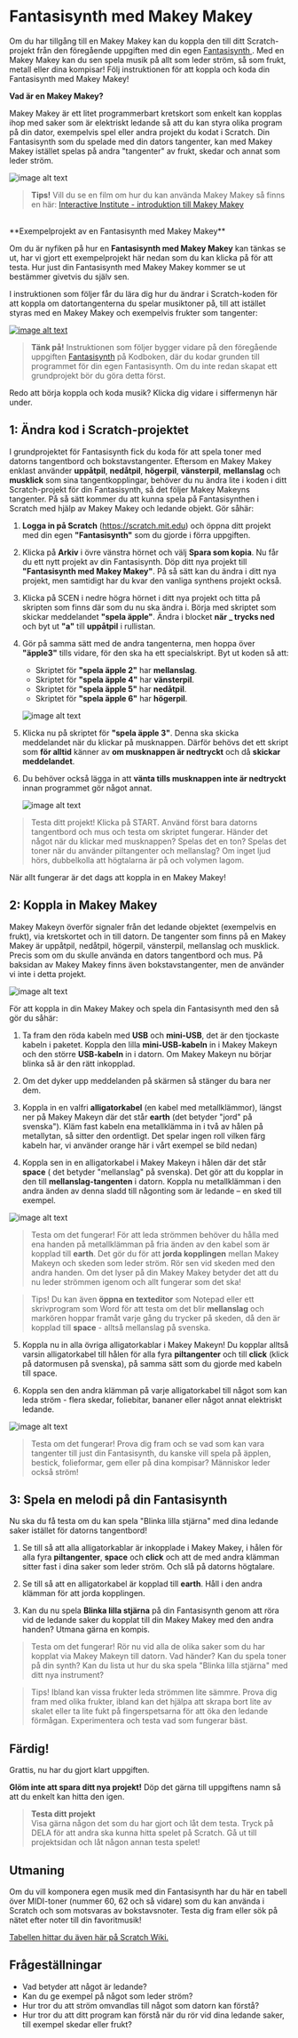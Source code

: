 # Fantasisynth med Makey Makey

Om du har tillgång till en Makey Makey kan du koppla den till ditt Scratch-projekt från den föregående uppgiften med din egen <a href="https://www.kodboken.se/start/skapa-musik/uppgifter-i-scratch/fantasisynth" target="_blank"> Fantasisynth </a>. Med en Makey Makey kan du sen spela musik på allt som leder ström, så som frukt, metall eller dina kompisar! Följ instruktionen för att koppla och koda din Fantasisynth med Makey Makey! 


**Vad är en Makey Makey?**

Makey Makey är ett litet programmerbart kretskort som enkelt kan kopplas ihop med saker som är elektriskt ledande så att du kan styra olika program på din dator, exempelvis spel eller andra projekt du kodat i Scratch. Din Fantasisynth som du spelade med din dators tangenter, kan med Makey Makey istället spelas på andra "tangenter" av frukt, skedar och annat som leder ström. 

![image alt text](image_2.png) 

>**Tips!** Vill du se en film om hur du kan använda Makey Makey så finns en här: <a href="https://www.youtube.com/watch?v=ICd7HzurorM&feature=youtu.be&list=PLD0HD_3AJljWqSuZ31DeGi2Iv7Yzp0NRp" target="_blank">  Interactive Institute - introduktion till Makey Makey </a>

<br>
**Exempelprojekt av en Fantasisynth med Makey Makey**

Om du är nyfiken på hur en **Fantasisynth med Makey Makey** kan tänkas se ut, har vi gjort ett exempelprojekt här nedan som du kan klicka på för att testa. Hur just din Fantasisynth med Makey Makey kommer se ut bestämmer givetvis du själv sen. 

I instruktionen som följer får du lära dig hur du ändrar i Scratch-koden för att koppla om datortangenterna du spelar musiktoner på, till att istället styras med en Makey Makey och exempelvis frukter som tangenter: <a href="https://scratch.mit.edu/projects/130726473/" target="_blank">

![image alt text](image_6.png)</a>

> **Tänk på!** Instruktionen som följer bygger vidare på den föregående uppgiften <a href="https://www.kodboken.se/start/skapa-musik/uppgifter-i-scratch/fantasisynth?chpt=0" target="_blank">Fantasisynth</a> på Kodboken, där du kodar grunden till programmet för din egen Fantasisynth. Om du inte redan skapat ett grundprojekt bör du göra detta först.

Redo att börja koppla och koda musik? Klicka dig vidare i siffermenyn här under.

## 1: Ändra kod i Scratch-projektet

I grundprojektet för Fantasisynth fick du koda för att spela toner med datorns tangentbord och bokstavstangenter. Eftersom en Makey Makey enklast använder **uppåtpil**, **nedåtpil**, **högerpil**, **vänsterpil**, **mellanslag** och **musklick** som sina tangentkopplingar, behöver du nu ändra lite i koden i ditt Scratch-projekt för din Fantasisynth, så det följer Makey Makeyns tangenter. På så sätt kommer du att kunna spela på Fantasisynthen i Scratch med hjälp av Makey Makey och ledande objekt. Gör såhär:

1. **Logga in på Scratch** (https://scratch.mit.edu) och öppna ditt projekt med din egen **"Fantasisynth"** som du gjorde i förra uppgiften. 

2. Klicka på **Arkiv** i övre vänstra hörnet och välj **Spara som kopia**. Nu får du ett nytt projekt av din Fantasisynth. Döp ditt nya projekt till **"Fantasisynth med Makey Makey"**. På så sätt kan du ändra i ditt nya projekt, men samtidigt har du kvar den vanliga synthens projekt också.

3.	Klicka på SCEN i nedre högra hörnet i ditt nya projekt och titta på skripten som finns där som du nu ska ändra i. Börja med skriptet som skickar meddelandet **"spela äpple"**. Ändra i blocket **när _ trycks ned** och byt ut **"a"** till **uppåtpil** i rullistan.

4. Gör på samma sätt med de andra tangenterna, men hoppa över **"äpple3"** tills vidare, för den ska ha ett specialskript. Byt ut koden så att:

    * Skriptet för **"spela äpple 2"** har **mellanslag**.
    * Skriptet för **"spela äpple 4"** har **vänsterpil**.
    * Skriptet för **"spela äpple 5"** har **nedåtpil**.
    * Skriptet för **"spela äpple 6"** har **högerpil**.

    ![image alt text](image_4.png)
    
5.	Klicka nu på skriptet för **"spela äpple 3"**. Denna ska skicka meddelandet när du klickar på musknappen. Därför behövs det ett skript som **för alltid** känner av **om musknappen är nedtryckt** och då **skickar meddelandet**.

6.	Du behöver också lägga in att **vänta tills musknappen inte är nedtryckt** innan programmet gör något annat.

    ![image alt text](image_7.png)

> Testa ditt projekt! Klicka på START. Använd först bara datorns tangentbord och mus och testa om skriptet fungerar. Händer det något när du klickar med musknappen? Spelas det en ton? Spelas det toner när du använder piltangenter och mellanslag? Om inget ljud hörs, dubbelkolla att högtalarna är på och volymen lagom.

När allt fungerar är det dags att koppla in en Makey Makey!

## 2: Koppla in Makey Makey
Makey Makeyn överför signaler från det ledande objektet (exempelvis en frukt), via kretskortet och in till datorn. De tangenter som finns på en Makey Makey är uppåtpil, nedåtpil, högerpil, vänsterpil, mellanslag och musklick. Precis som om du skulle använda en dators tangentbord och mus. På baksidan av Makey Makey finns även bokstavstangenter, men de använder vi inte i detta projekt.

![image alt text](image_0.png)

För att koppla in din Makey Makey och spela din Fantasisynth med den så gör du såhär:

1.	 Ta fram den röda kabeln med **USB** och **mini-USB**, det är den tjockaste kabeln i paketet. Koppla den lilla **mini-USB-kabeln** in i Makey Makeyn och den större **USB-kabeln** in i datorn. Om Makey Makeyn nu börjar blinka så är den rätt inkopplad.

2.	Om det dyker upp meddelanden på skärmen så stänger du bara ner dem.

3.	Koppla in en valfri **alligatorkabel** (en kabel med metallklämmor), längst ner på Makey Makeyn där det står **earth** (det betyder "jord" på svenska"). Kläm fast kabeln ena metallklämma in i två av hålen på metallytan, så sitter den ordentligt. Det spelar ingen roll vilken färg kabeln har, vi använder orange här i vårt exempel se bild nedan)

4.	Koppla sen in en alligatorkabel i Makey Makeyn i hålen där det står **space** ( det betyder "mellanslag" på svenska). Det gör att du kopplar in den till **mellanslag-tangenten** i datorn. Koppla nu metallklämman i den andra änden av denna sladd till någonting som är ledande – en sked till exempel.

![image alt text](image_3.png)

> Testa om det fungerar! För att leda strömmen behöver du hålla med ena handen på metallklämman på fria änden av den kabel som är kopplad till **earth**. Det gör du för att **jorda kopplingen** mellan Makey Makeyn och skeden som leder ström. Rör sen vid skeden med den andra handen. Om det lyser på din Makey Makey betyder det att du nu leder strömmen igenom och allt fungerar som det ska!

>Tips! Du kan även **öppna en texteditor** som Notepad eller ett skrivprogram som Word för att testa om det blir **mellanslag** och markören hoppar framåt varje gång du trycker på skeden, då den är kopplad till **space** - alltså mellanslag på svenska.

5.	Koppla nu in alla övriga alligatorkablar i Makey Makeyn! Du kopplar alltså varsin alligatorkabel till hålen för alla fyra **piltangenter** och till **click** (klick på datormusen på svenska), på samma sätt som du gjorde med kabeln till space.

6.	Koppla sen den andra klämman på varje alligatorkabel till något som kan leda ström - flera skedar, foliebitar, bananer eller något annat elektriskt ledande.

![image alt text](image_2.png)

> Testa om det fungerar! Prova dig fram och se vad som kan vara tangenter till just din Fantasisynth, du kanske vill spela på äpplen, bestick, folieformar, gem eller på dina kompisar? Människor leder också ström! 

## 3: Spela en melodi på din Fantasisynth
Nu ska du få testa om du kan spela "Blinka lilla stjärna" med dina ledande saker istället för datorns tangentbord!

1.	 Se till så att alla alligatorkablar är inkopplade i Makey Makey, i hålen för alla fyra **piltangenter**, **space** och **click** och att de med andra klämman sitter fast i dina saker som leder ström. Och slå på datorns högtalare.

2.	 Se till så att en alligatorkabel är kopplad till **earth**. Håll i den andra klämman för att jorda kopplingen.

3. Kan du nu spela **Blinka lilla stjärna** på din Fantasisynth genom att röra vid de ledande saker du kopplat till din Makey Makey med den andra handen? Utmana gärna en kompis.

> Testa om det fungerar! Rör nu vid alla de olika saker som du har kopplat via Makey Makeyn till datorn. Vad händer? Kan du spela toner på din synth? Kan du lista ut hur du ska spela "Blinka lilla stjärna" med ditt nya instrument?

> Tips! Ibland kan vissa frukter leda strömmen lite sämmre. Prova dig fram med olika frukter, ibland kan det hjälpa att skrapa bort lite av skalet eller ta lite fukt på fingerspetsarna för att öka den ledande förmågan. Experimentera och testa vad som fungerar bäst.


## Färdig!
Grattis, nu har du gjort klart uppgiften.

**Glöm inte att spara ditt nya projekt!** Döp det gärna till uppgiftens namn så att du enkelt kan hitta den igen.

> **Testa ditt projekt**  
Visa gärna någon det som du har gjort och låt dem testa. Tryck på DELA för att andra ska kunna hitta spelet på Scratch. Gå ut till projektsidan och låt någon annan testa spelet!

## Utmaning
Om du vill komponera egen musik med din Fantasisynth har du här en tabell över MIDI-toner (nummer 60, 62 och så vidare) som du kan använda i Scratch och som motsvaras av bokstavsnoter. Testa dig fram eller sök på nätet efter noter till din favoritmusik!

<a href="https://en.scratch-wiki.info/wiki/MIDI_Notes" target="_blank">Tabellen hittar du även här på Scratch Wiki.  </a>

## Frågeställningar

* Vad betyder att något är ledande?
* Kan du ge exempel på något som leder ström?
* Hur tror du att ström omvandlas till något som datorn kan förstå?
* Hur tror du att ditt program kan förstå när du rör vid dina ledande saker, till exempel skedar eller frukt?
